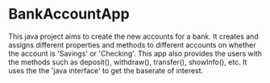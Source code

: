 # BankAccountApp

This java project aims to create the new accounts for a bank. It creates and assigns different properties and methods to different
accounts on whether the account is 'Savings' or 'Checking'. This app also provides the users with the methods such as deposit(), 
withdraw(), transfer(), showInfo(), etc. It uses the the 'java interface' to get the baserate of interest.

